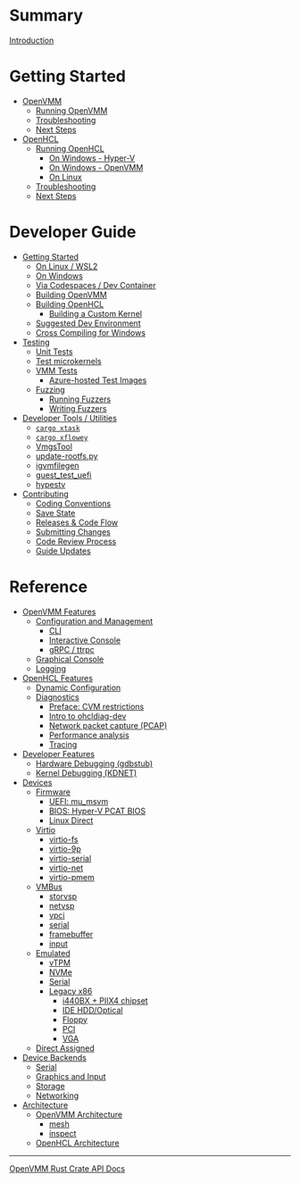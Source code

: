 # Summary

[Introduction](./index.md)

# Getting Started

- [OpenVMM](./user_guide/openvmm.md)
  - [Running OpenVMM](./user_guide/openvmm/run.md)
  - [Troubleshooting](./user_guide/openvmm/troubleshooting.md)
  - [Next Steps](./user_guide/openvmm/next_steps.md)
- [OpenHCL](./user_guide/openhcl.md)
  - [Running OpenHCL](./user_guide/openhcl/run.md)
    - [On Windows - Hyper-V](./user_guide/openhcl/run/hyperv.md)
    - [On Windows - OpenVMM](./user_guide/openhcl/run/openvmm.md)
    - [On Linux](./user_guide/openhcl/run/openvmm_linux.md)
  - [Troubleshooting](./user_guide/openhcl/troubleshooting.md)
  - [Next Steps](./user_guide/openhcl/next_steps.md)

# Developer Guide

- [Getting Started](./dev_guide/getting_started.md)
  - [On Linux / WSL2](./dev_guide/getting_started/linux.md)
  - [On Windows](./dev_guide/getting_started/windows.md)
  - [Via Codespaces / Dev Container](./dev_guide/getting_started/devcontainer.md)
  - [Building OpenVMM](./dev_guide/getting_started/build_openvmm.md)
  - [Building OpenHCL](./dev_guide/getting_started/build_openhcl.md)
    - [Building a Custom Kernel](./dev_guide/getting_started/build_ohcl_kernel.md)
  - [Suggested Dev Environment](./dev_guide/getting_started/suggested_dev_env.md)
  - [Cross Compiling for Windows](./dev_guide/getting_started/cross_compile.md)
- [Testing](./dev_guide/tests.md)
  - [Unit Tests](./dev_guide/tests/unit.md)
  - [Test microkernels](./dev_guide/tests/TMKs.md)
  - [VMM Tests](./dev_guide/tests/vmm.md)
    - [Azure-hosted Test Images](./dev_guide/tests/vmm/azure_images.md)
  - [Fuzzing](./dev_guide/tests/fuzzing.md)
    - [Running Fuzzers](./dev_guide/tests/fuzzing/running.md)
    - [Writing Fuzzers](./dev_guide/tests/fuzzing/writing.md)
- [Developer Tools / Utilities](./dev_guide/dev_tools.md)
  - [`cargo xtask`](./dev_guide/dev_tools/xtask.md)
  - [`cargo xflowey`](./dev_guide/dev_tools/xflowey.md)
  - [VmgsTool](./dev_guide/dev_tools/vmgstool.md)
  - [update-rootfs.py]()
  - [igvmfilegen]()
  - [guest_test_uefi](./dev_guide/dev_tools/guest_test_uefi.md)
  - [hypestv](./dev_guide/dev_tools/hypestv.md)
- [Contributing](./dev_guide/contrib.md)
  - [Coding Conventions](./dev_guide/contrib/code.md)
  - [Save State](./dev_guide/contrib/save-state.md)
  - [Releases & Code Flow](./dev_guide/contrib/release.md)
  - [Submitting Changes](./dev_guide/contrib/pr.md)
  - [Code Review Process](./dev_guide/contrib/code_review.md)
  - [Guide Updates](./dev_guide/contrib/guide.md)

# Reference

- [OpenVMM Features](./reference/openvmm.md)
  - [Configuration and Management](./reference/openvmm/management.md)
    - [CLI](./reference/openvmm/management/cli.md)
    - [Interactive Console](./reference/openvmm/management/interactive_console.md)
    - [gRPC / ttrpc](./reference/openvmm/management/grpc.md)
  - [Graphical Console](./reference/openvmm/graphical_console.md)
  - [Logging](./reference/openvmm/logging.md)
- [OpenHCL Features](./reference/openhcl.md)
  - [Dynamic Configuration]()
  - [Diagnostics](./reference/openhcl/diag.md)
    - [Preface: CVM restrictions](./reference/openhcl/diag/cvm_restrictions.md)
    - [Intro to ohcldiag-dev](./reference/openhcl/diag/ohcldiag_dev.md)
    - [Network packet capture (PCAP)](./reference/openhcl/diag/ohcldiag_dev/pcap.md)
    - [Performance analysis](./reference/openhcl/diag/ohcldiag_dev/perf.md)
    - [Tracing](./reference/openhcl/diag/tracing.md)
- [Developer Features]()
  - [Hardware Debugging (gdbstub)](./reference/dev_feats/gdbstub.md)
  - [Kernel Debugging (KDNET)](./reference/dev_feats/kdnet.md)
- [Devices]()
  - [Firmware]()
    - [UEFI: mu_msvm](./reference/devices/firmware/mu_msvm_uefi.md)
    - [BIOS: Hyper-V PCAT BIOS](./reference/devices/firmware/pcat_bios.md)
    - [Linux Direct]()
  - [Virtio]()
      - [virtio-fs]()
      - [virtio-9p]()
      - [virtio-serial]()
      - [virtio-net]()
      - [virtio-pmem]()
  - [VMBus]()
      - [storvsp]()
      - [netvsp]()
      - [vpci]()
      - [serial]()
      - [framebuffer]()
      - [input]()
  - [Emulated]()
    - [vTPM]()
    - [NVMe]()
    - [Serial]()
    - [Legacy x86]()
      - [i440BX + PIIX4 chipset]()
      - [IDE HDD/Optical]()
      - [Floppy]()
      - [PCI]()
      - [VGA]()
  - [Direct Assigned]()
- [Device Backends]()
  - [Serial]()
  - [Graphics and Input]()
  - [Storage]()
  - [Networking]()
- [Architecture](./reference/architecture.md)
  - [OpenVMM Architecture](./reference/architecture/openvmm.md)
    - [mesh]()
    - [inspect]()
  - [OpenHCL Architecture](./reference/architecture/openhcl.md)

---

[OpenVMM Rust Crate API Docs](./rustdoc.md)
